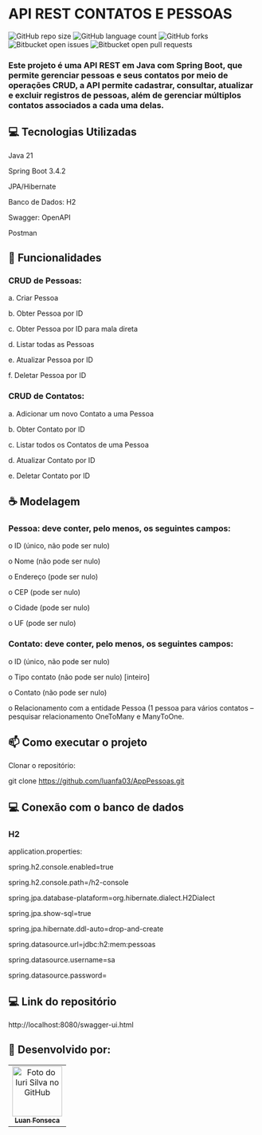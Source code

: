 # API REST CONTATOS E PESSOAS

![GitHub repo size](https://img.shields.io/github/repo-size/iuricode/README-template?style=for-the-badge)
![GitHub language count](https://img.shields.io/github/languages/count/iuricode/README-template?style=for-the-badge)
![GitHub forks](https://img.shields.io/github/forks/iuricode/README-template?style=for-the-badge)
![Bitbucket open issues](https://img.shields.io/bitbucket/issues/iuricode/README-template?style=for-the-badge)
![Bitbucket open pull requests](https://img.shields.io/bitbucket/pr-raw/iuricode/README-template?style=for-the-badge)

### Este projeto é uma API REST em Java com Spring Boot, que permite gerenciar pessoas e seus contatos por meio de operações CRUD, a API permite cadastrar, consultar, atualizar e excluir registros de pessoas, além de gerenciar múltiplos contatos associados a cada uma delas.

## 💻 Tecnologias Utilizadas

Java 21

Spring Boot 3.4.2

JPA/Hibernate

Banco de Dados: H2

Swagger: OpenAPI

Postman

## 🚀 Funcionalidades

### CRUD de Pessoas:
   
a. Criar Pessoa

b. Obter Pessoa por ID

c. Obter Pessoa por ID para mala direta

d. Listar todas as Pessoas

e. Atualizar Pessoa por ID

f. Deletar Pessoa por ID


### CRUD de Contatos:

a. Adicionar um novo Contato a uma Pessoa

b. Obter Contato por ID

c. Listar todos os Contatos de uma Pessoa

d. Atualizar Contato por ID

e. Deletar Contato por ID

## ☕ Modelagem

### Pessoa: deve conter, pelo menos, os seguintes campos:

o ID (único, não pode ser nulo)

o Nome (não pode ser nulo)

o Endereço (pode ser nulo)

o CEP (pode ser nulo)

o Cidade (pode ser nulo)

o UF (pode ser nulo)


### Contato: deve conter, pelo menos, os seguintes campos:

o ID (único, não pode ser nulo)

o Tipo contato (não pode ser nulo) [inteiro]

o Contato (não pode ser nulo)

o Relacionamento com a entidade Pessoa (1 pessoa para vários contatos –
pesquisar relacionamento OneToMany e ManyToOne.

## 📫 Como executar o projeto

Clonar o repositório:

git clone https://github.com/luanfa03/AppPessoas.git

## 💻 Conexão com o banco de dados

### H2

application.properties:

spring.h2.console.enabled=true

spring.h2.console.path=/h2-console

spring.jpa.database-plataform=org.hibernate.dialect.H2Dialect

spring.jpa.show-sql=true

spring.jpa.hibernate.ddl-auto=drop-and-create

spring.datasource.url=jdbc:h2:mem:pessoas

spring.datasource.username=sa

spring.datasource.password=

## 💻 Link do repositório

http://localhost:8080/swagger-ui.html


## 🤝 Desenvolvido por:

<table>
  <tr>
    <td align="center">
      <a href="#" title="defina o título do link">
        <img src="https://avatars3.githubusercontent.com/u/31936044" width="100px;" alt="Foto do Iuri Silva no GitHub"/><br>
        <sub>
          <b>Luan Fonseca</b>
        </sub>
      </a>
    </td>
</table>

